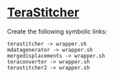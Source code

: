 # [TeraStitcher](https://hpc.nih.gov/apps/TeraStitcher.html)

Create the following symbolic links:
```
terastitcher -> wrapper.sh
mdatagenerator -> wrapper.sh
mergedisplacements -> wrapper.sh
teraconverter -> wrapper.sh
terastitcher2 -> wrapper.sh
```
